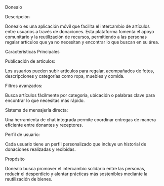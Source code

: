 Donealo

Descripción

Donealo es una aplicación móvil que facilita el intercambio de artículos entre usuarios a través de donaciones. Esta plataforma fomenta el apoyo comunitario y la reutilización de recursos, permitiendo a las personas regalar artículos que ya no necesitan y encontrar lo que buscan en su área.

Características Principales

Publicación de artículos:

Los usuarios pueden subir artículos para regalar, acompañados de fotos, descripciones y categorías como ropa, muebles y comida.

Filtros avanzados:

Busca artículos fácilmente por categoría, ubicación o palabras clave para encontrar lo que necesitas más rápido.

Sistema de mensajería directa:

Una herramienta de chat integrada permite coordinar entregas de manera eficiente entre donantes y receptores.

Perfil de usuario:

Cada usuario tiene un perfil personalizado que incluye un historial de donaciones realizadas y recibidas.

Propósito

Donealo busca promover el intercambio solidario entre las personas, reducir el desperdicio y alentar prácticas más sostenibles mediante la reutilización de bienes.
